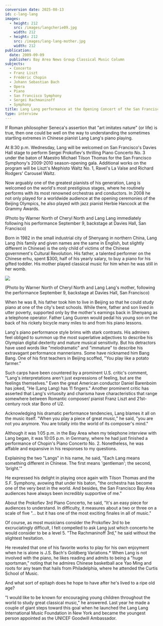 ```yaml
---
conversion date: 2025-08-13
id: c-lang-lang
images:
  - height: 212
    src: /images/langcherie09.jpg
    width: 212
  - height: 212
    src: /images/lang-lang-mother.jpg
    width: 212
publication:
  date: 2009-09-09
  publisher: Bay Area News Group Classical Music Column
subjects:
  - Concerto
  - Franz Liszt
  - Frédéric Chopin
  - Johann Sebastian Bach
  - Opera
  - Piano
  - San Francisco Symphony
  - Sergei Rachmaninoff
  - Symphony
title: Lang Lang performance at the Opening Concert of the San Francisco Symphony, September 9, 2009
type: interview
---
```


If Roman philosopher Seneca's assertion that "art imitates nature" (or life) is true, then one could be well on the way to understanding the sometimes startling extremes in Chinese pianist Lang Lang's piano playing.

At 8:30 p.m. Wednesday, Lang will be welcomed on San Francisco's Davies Hall stage to perform Sergei Prokofiev's thrilling Piano Concerto No. 3 under the baton of Maestro Michael Tilson Thomas for the San Francisco Symphony's 2009-2010 season-opening gala. Additional works on the program will be Liszt's Mephisto Waltz No. 1, Ravel's La Valse and Richard Rodgers' Carousel Waltz.

Now arguably one of the greatest pianists of his generation, Lang is welcomed on the world's most prestigious stages, where he routinely performs with its most renowned orchestras and conductors. In 2008 he not only played for a worldwide audience at the opening ceremonies of the Beijing Olympics, he also played with jazz pianist Herbie Hancock at the Grammy Awards.

(Photo by Warner North of Cheryl North and Lang Lang immediately following his performance September 9, backstage at Davies Hall, San Francisco)

Born in 1982 in the small industrial city of Shenyang in northern China, Lang Lang (his family and given names are the same in English, but slightly different in Chinese) is the only child of victims of the Chinese government's Cultural Revolution. His father, a talented performer on the Chinese erhu, spent $300, half of his yearly salary, to buy a piano for his gifted toddler. His mother played classical music for him when he was still in her womb.

![](/images/lang-lang-mother.jpg)

(Photo by Warner North of Cheryl North and Lang Lang's mother, following the performance September 9, backstage at Davies Hall, San Francisco)

When he was 8, his father took him to live in Beijing so that he could study piano at one of the city's best schools. While there, father and son lived in utter poverty, supported only by the mother's earnings back in Shenyang as a telephone operator. Father Lang Guoren would pedal his young son on the back of his rickety bicycle many miles to and from his piano lessons.

Lang's piano performance style brims with stark contrasts. His admirers feel obliged to summon up the most superlative adjectives to describe his Olympian digital dexterity and mature musical sensitivity. But his detractors have used words like "melodramatic" and "immature" to describe his extravagant performance mannerisms. Some have nicknamed him Bang Bang. One of his first teachers in Beijing scoffed, "You play like a potato farmer."

Such carps have been countered by a prominent U.S. critic's comment, "Lang's interpretations aren't just expressions of feeling, but are the feelings themselves." Even the great American conductor Daniel Barenboim has joked, "He (Lang Lang) has 11 fingers." Another prominent critic has asserted that Lang's virtuosity and charisma have characteristics that range somewhere between Romantic composer/ pianist Franz Liszt and 21st-century rock star Bono of U2.

Acknowledging his dramatic performance tendencies, Lang blames it all on the music itself. "When you play a piece of great music," he said, "you are not you anymore. You are totally into the world of its composer's mind."

Although it was 1:05 p.m. in the Bay Area when my telephone interview with Lang began, it was 10:05 p.m. in Germany, where he had just finished a performance of Chopin's Piano Concerto No. 2. Nonetheless, he was affable and expansive in his responses to my questions.

Explaining the two "Langs" in his name, he said, "Each Lang means something different in Chinese. The first means 'gentleman'; the second, 'bright.'"

He expressed his delight in playing once again with Tilson Thomas and the S.F. Symphony, avowing that under his baton, "the orchestra has become one of the very best in the world. And besides, the San Francisco Bay Area audiences have always been incredibly supportive of me."

About the Prokofiev 3rd Piano Concerto, he said, "It's an easy piece for audiences to understand. In difficulty, it measures about a two or three on a scale of five "... but it has one of the most exciting finales in all of music."

Of course, as most musicians consider the Prokofiev 3rd to be excruciatingly difficult, I felt compelled to ask Lang just which concerto he would consider to be a level 5. "The Rachmaninoff 3rd," he said without the slightest hesitation.

He revealed that one of his favorite works to play for his own enjoyment when he is alone is J.S. Bach's Goldberg Variations.\* When Lang is not involved with the piano, he likes reading and admits to being a "huge sportsman," noting that he admires Chinese basketball ace Yao Ming and roots for any team that hails from Philadelphia, where he attended the Curtis School of Music.

And what sort of epitaph does he hope to have after he's lived to a ripe old age?

"I would like to be known for encouraging young children throughout the world to study great classical music," he answered. Last year he made a couple of giant steps toward this goal when he launched the Lang Lang International Music Foundation in New York and became the youngest person appointed as the UNICEF Goodwill Ambassador.
